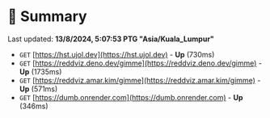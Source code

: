 # 📖 Summary
Last updated: **13/8/2024, 5:07:53 PTG "Asia/Kuala_Lumpur"**

- `GET` [https://hst.ujol.dev](https://hst.ujol.dev) - **Up** (730ms)
- `GET` [https://reddviz.deno.dev/gimme](https://reddviz.deno.dev/gimme) - **Up** (1735ms)
- `GET` [https://reddviz.amar.kim/gimme](https://reddviz.amar.kim/gimme) - **Up** (571ms)
- `GET` [https://dumb.onrender.com](https://dumb.onrender.com) - **Up** (346ms)
